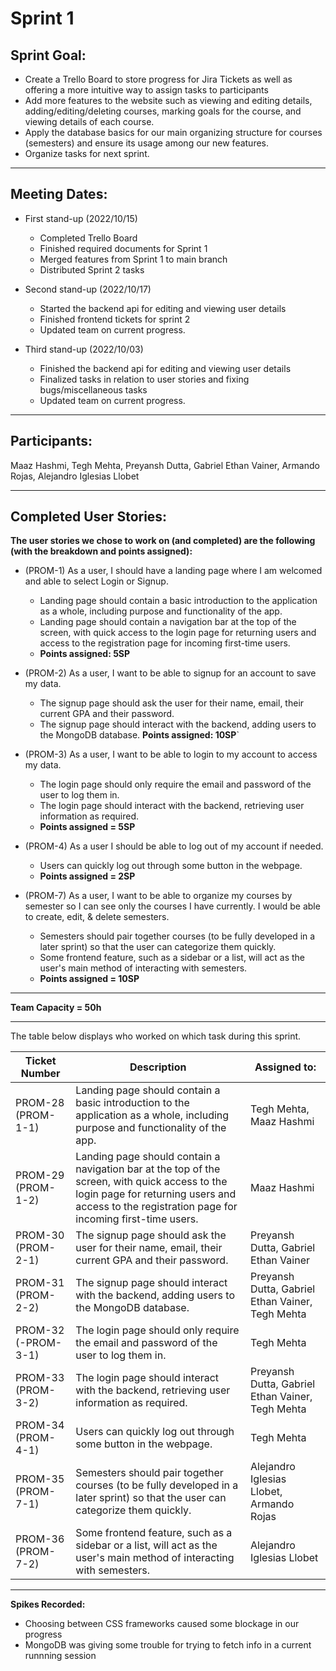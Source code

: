 # Sprint 1 

## Sprint Goal:

- Create a Trello Board to store progress for Jira Tickets as well as offering a more intuitive way to assign tasks to participants
- Add more features to the website such as viewing and editing details, adding/editing/deleting courses, marking goals for the course, and viewing details of each course.
- Apply the database basics for our main organizing structure for courses (semesters) and ensure its usage among our new features.
- Organize tasks for next sprint. 

---

## Meeting Dates:
- First stand-up (2022/10/15)
    - Completed Trello Board
    - Finished required documents for Sprint 1
    - Merged features from Sprint 1 to main branch
    - Distributed Sprint 2 tasks

- Second stand-up (2022/10/17)
    - Started the backend api for editing and viewing user details
    - Finished frontend tickets for sprint 2 
    - Updated team on current progress.

- Third stand-up (2022/10/03)
    - Finished the backend api for editing and viewing user details
    - Finalized tasks in relation to user stories and fixing bugs/miscellaneous tasks
    - Updated team on current progress.

---

## Participants: 

Maaz Hashmi, Tegh Mehta, Preyansh Dutta, Gabriel Ethan Vainer, Armando Rojas, Alejandro Iglesias Llobet

---

## Completed User Stories:

**The user stories we chose to work on (and completed) are the following (with the breakdown and points assigned):**

- (PROM-1) As a user, I should have a landing page where I am welcomed and able to select Login or Signup.
    - Landing page should contain a basic introduction to the application as a whole, including purpose and functionality of the app.
    - Landing page should contain a navigation bar at the top of the screen, with quick access to the login page for returning users and access to the registration page for incoming first-time users.
    - **Points assigned: 5SP**

-  (PROM-2) As a user, I want to be able to signup for an account to save my data. 
    - The signup page should ask the user for their name, email, their current GPA and their password.
    - The signup page should interact with the backend, adding users to the MongoDB database.
    **Points assigned: 10SP**`

-  (PROM-3) As a user, I want to be able to login to my account to access my data. 
    - The login page should only require the email and password of the user to log them in. 
    - The login page should interact with the backend, retrieving user information as required.
    - **Points assigned = 5SP**

- (PROM-4) As a user I should be able to log out of my account if needed.
    - Users can quickly log out through some button in the webpage.
    - **Points assigned = 2SP**

- (PROM-7) As a user, I want to be able to organize my courses by semester so I can see only the courses I have currently. I would be able to create, edit, & delete semesters. 
    - Semesters should pair together courses (to be fully developed in a later sprint) so that the user can categorize them quickly.
    - Some frontend feature, such as a sidebar or a list, will act as the user's main method of interacting with semesters. 
    - **Points assigned = 10SP**
    
---

**Team Capacity = 50h**

--- 

The table below displays who worked on which task during this sprint. 

| Ticket Number    | Description     | Assigned to:    |
| ------------- | ------------- | -------- |
| PROM-28 (PROM-1-1) | Landing page should contain a basic introduction to the application as a whole, including purpose and functionality of the app. | Tegh Mehta, Maaz Hashmi
| PROM-29 (PROM-1-2) | Landing page should contain a navigation bar at the top of the screen, with quick access to the login page for returning users and access to the registration page for incoming first-time users. | Maaz Hashmi
| PROM-30 (PROM-2-1) | The signup page should ask the user for their name, email, their current GPA and their password. | Preyansh Dutta, Gabriel Ethan Vainer
| PROM-31 (PROM-2-2) | The signup page should interact with the backend, adding users to the MongoDB database. | Preyansh Dutta, Gabriel Ethan Vainer, Tegh Mehta
| PROM-32 (-PROM-3-1) | The login page should only require the email and password of the user to log them in. | Tegh Mehta
| PROM-33 (PROM-3-2) | The login page should interact with the backend, retrieving user information as required. | Preyansh Dutta, Gabriel Ethan Vainer, Tegh Mehta
| PROM-34 (PROM-4-1) | Users can quickly log out through some button in the webpage. | Tegh Mehta
| PROM-35 (PROM-7-1) | Semesters should pair together courses (to be fully developed in a later sprint) so that the user can categorize them quickly. | Alejandro Iglesias Llobet, Armando Rojas
| PROM-36 (PROM-7-2) | Some frontend feature, such as a sidebar or a list, will act as the user's main method of interacting with semesters. | Alejandro Iglesias Llobet

--- 
**Spikes Recorded:**
- Choosing between CSS frameworks caused some blockage in our progress
- MongoDB was giving some trouble for trying to fetch info in a current runnning session